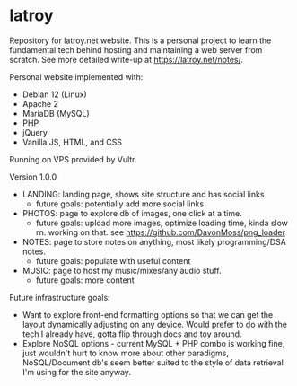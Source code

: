 # latroy
Repository for latroy.net website. This is a personal project to learn the fundamental tech behind hosting and maintaining a web server from scratch. See more detailed write-up at https://latroy.net/notes/.

Personal website implemented with:

- Debian 12 (Linux)
- Apache 2
- MariaDB (MySQL)
- PHP
- jQuery
- Vanilla JS, HTML, and CSS

Running on VPS provided by Vultr. 

Version 1.0.0
- LANDING: landing page, shows site structure and has social links
	- future goals: potentially add more social links
- PHOTOS: page to explore db of images, one click at a time.
	- future goals: upload more images, optimize loading time, kinda slow rn. working on that. see https://github.com/DavonMoss/png_loader 
- NOTES: page to store notes on anything, most likely programming/DSA notes.
	- future goals: populate with useful content
- MUSIC: page to host my music/mixes/any audio stuff.
	- future goals: more content

Future infrastructure goals:
- Want to explore front-end formatting options so that we can get the layout dynamically adjusting on any device. Would prefer to do with the tech I already have, gotta flip through docs and toy around.
- Explore NoSQL options - current MySQL + PHP combo is working fine, just wouldn't hurt to know more about other paradigms, NoSQL/Document db's seem better suited to the style of data retrieval I'm using for the site anyway.
